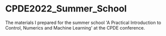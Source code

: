 # CPDE2022_Summer_School
The materials I prepared for the summer school 'A Practical Introduction to Control, Numerics and Machine Learning' at the CPDE conference. 
